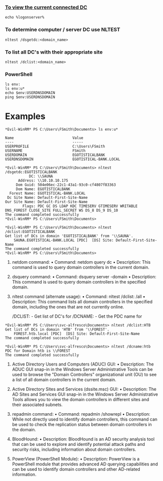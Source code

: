 ### [To view the current connected DC](https://community.spiceworks.com/topic/2251077-how-to-find-out-what-domain-controller-i-m-connected-to)

`echo %logonserver%`

### To determine computer / server DC use NLTEST

`nltest /dsgetdc:<domain_name>`

### To list all DC's with their appropriate site

`nltest /dclist:<domain_name>`

### PowerShell
```
ls env:
ls env:u*
echo $env:USERDNSDOMAIN
ping $env:USERDNSDOMAIN
```
# Examples
```
*Evil-WinRM* PS C:\Users\FSmith\Documents> ls env:u*

Name                           Value
----                           -----
USERPROFILE                    C:\Users\FSmith
USERNAME                       FSmith
USERDOMAIN                     EGOTISTICALBANK
USERDNSDOMAIN                  EGOTISTICAL-BANK.LOCAL
```

```
*Evil-WinRM* PS C:\Users\FSmith\Documents> nltest /dsgetdc:EGOTISTICALBANK
           DC: \\SAUNA
      Address: \\10.10.10.175
     Dom Guid: 504e06ec-22c1-43a1-93c0-cf4807f83363
     Dom Name: EGOTISTICALBANK
  Forest Name: EGOTISTICAL-BANK.LOCAL
 Dc Site Name: Default-First-Site-Name
Our Site Name: Default-First-Site-Name
        Flags: PDC GC DS LDAP KDC TIMESERV GTIMESERV WRITABLE DNS_FOREST CLOSE_SITE FULL_SECRET WS DS_8 DS_9 DS_10
The command completed successfully
*Evil-WinRM* PS C:\Users\FSmith\Documents>
```

```
*Evil-WinRM* PS C:\Users\FSmith\Documents> nltest /dclist:EGOTISTICALBANK
Get list of DCs in domain 'EGOTISTICALBANK' from '\\SAUNA'.
    SAUNA.EGOTISTICAL-BANK.LOCAL [PDC]  [DS] Site: Default-First-Site-Name
The command completed successfully
*Evil-WinRM* PS C:\Users\FSmith\Documents>
```

1.  netdom command:
•   Command: netdom query dc
•   Description: This command is used to query domain controllers in the current domain.

1.  dsquery command:
•   Command: dsquery server -domain <domain>
•   Description: This command is used to query domain controllers in the specified domain.

1.  nltest command (alternate usage):
•   Command: nltest /dclist:<domain> /all
•   Description: This command lists all domain controllers in the specified domain, including the ones that are not currently online.

    /DCLIST:<DomainName> - Get list of DC's for <DomainName>
    /DCNAME:<DomainName> - Get the PDC name for <DomainName>

```
*Evil-WinRM* PS C:\Users\svc-alfresco\Documents> nltest /dclist:HTB
Get list of DCs in domain 'HTB' from '\\FOREST'.
    FOREST.htb.local [PDC]  [DS] Site: Default-First-Site-Name
The command completed successfully

*Evil-WinRM* PS C:\Users\svc-alfresco\Documents> nltest /dcname:htb
PDC for Domain htb is \\FOREST
The command completed successfully
```

1.  Active Directory Users and Computers (ADUC) GUI:
•   Description: The ADUC GUI snap-in in the Windows Server Administrative Tools can be used to browse the "Domain Controllers" organizational unit (OU) to see a list of all domain controllers in the current domain.

1.  Active Directory Sites and Services (dssite.msc) GUI:
•   Description: The AD Sites and Services GUI snap-in in the Windows Server Administrative Tools allows you to view the domain controllers in different sites and their associated subnets.

1.  repadmin command:
•   Command: repadmin /showrepl
•   Description: While not directly used to identify domain controllers, this command can be used to check the replication status between domain controllers in the domain.

1.  BloodHound:
•   Description: BloodHound is an AD security analysis tool that can be used to explore and identify potential attack paths and security risks, including information about domain controllers.

1.  PowerView (PowerShell Module):
•   Description: PowerView is a PowerShell module that provides advanced AD querying capabilities and can be used to identify domain controllers and other AD-related information.
